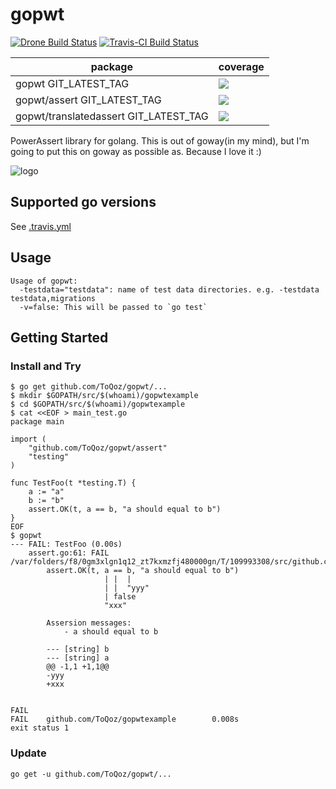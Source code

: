 # gopwt

[![Drone Build Status](https://drone.io/github.com/ToQoz/gopwt/status.png)](https://drone.io/github.com/ToQoz/gopwt/latest)
[![Travis-CI Build Status](https://travis-ci.org/ToQoz/gopwt.svg?branch=master)](https://travis-ci.org/ToQoz/gopwt)

|package|coverage|
|-------|-----|
|gopwt GIT_LATEST_TAG| [![](https://gocover.io/_badge/github.com/toqoz/gopwt?GIT_LATEST_TAG)](https://gocover.io/github.com/toqoz/gopwt)|
|gopwt/assert GIT_LATEST_TAG| [![](https://gocover.io/_badge/github.com/toqoz/gopwt/assert?GIT_LATEST_TAG)](https://gocover.io/github.com/toqoz/gopwt/assert)|
|gopwt/translatedassert GIT_LATEST_TAG| [![](https://gocover.io/_badge/github.com/toqoz/gopwt/translatedassert?GIT_LATEST_TAG)](https://gocover.io/github.com/toqoz/gopwt/translatedassert)|

PowerAssert library for golang. This is out of goway(in my mind), but I'm going to put this on goway as possible as. Because I love it :)

![logo](http://toqoz.net/art/images/gopwt.svg)

## Supported go versions

See [.travis.yml](/.travis.yml)

## Usage

```
Usage of gopwt:
  -testdata="testdata": name of test data directories. e.g. -testdata testdata,migrations
  -v=false: This will be passed to `go test`
```

## Getting Started

### Install and Try

```
$ go get github.com/ToQoz/gopwt/...
$ mkdir $GOPATH/src/$(whoami)/gopwtexample
$ cd $GOPATH/src/$(whoami)/gopwtexample
$ cat <<EOF > main_test.go
package main

import (
	"github.com/ToQoz/gopwt/assert"
	"testing"
)

func TestFoo(t *testing.T) {
	a := "a"
	b := "b"
	assert.OK(t, a == b, "a should equal to b")
}
EOF
$ gopwt
--- FAIL: TestFoo (0.00s)
	assert.go:61: FAIL /var/folders/f8/0gm3xlgn1q12_zt7kxmzfj480000gn/T/109993308/src/github.com/ToQoz/gopwtexample/main_test.go:11
		assert.OK(t, a == b, "a should equal to b")
		             | |  |
		             | |  "yyy"
		             | false
		             "xxx"

		Assersion messages:
			- a should equal to b

		--- [string] b
		--- [string] a
		@@ -1,1 +1,1@@
		-yyy
		+xxx


FAIL
FAIL    github.com/ToQoz/gopwtexample        0.008s
exit status 1
```

### Update

`go get -u github.com/ToQoz/gopwt/...`
